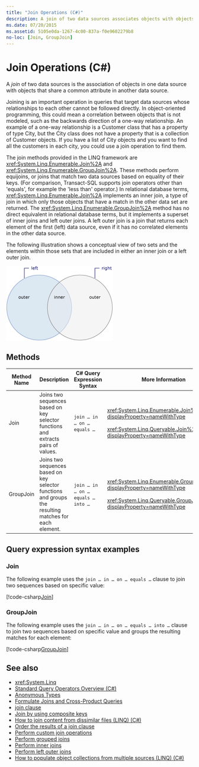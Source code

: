 ```yaml
---
title: "Join Operations (C#)"
description: A join of two data sources associates objects with objects that share an attribute across data sources. Learn about join methods in the LINQ framework in C#.
ms.date: 07/20/2015
ms.assetid: 5105e0da-1267-4c00-837a-f0e9602279b8
no-loc: [Join, GroupJoin]
---
```

# Join Operations (C#)

A *join* of two data sources is the association of objects in one data source with objects that share a common attribute in another data source.  
  
 Joining is an important operation in queries that target data sources whose relationships to each other cannot be followed directly. In object-oriented programming, this could mean a correlation between objects that is not modeled, such as the backwards direction of a one-way relationship. An example of a one-way relationship is a Customer class that has a property of type City, but the City class does not have a property that is a collection of Customer objects. If you have a list of City objects and you want to find all the customers in each city, you could use a join operation to find them.  
  
 The join methods provided in the LINQ framework are <xref:System.Linq.Enumerable.Join%2A> and <xref:System.Linq.Enumerable.GroupJoin%2A>. These methods perform equijoins, or joins that match two data sources based on equality of their keys. (For comparison, Transact-SQL supports join operators other than 'equals', for example the 'less than' operator.) In relational database terms, <xref:System.Linq.Enumerable.Join%2A> implements an inner join, a type of join in which only those objects that have a match in the other data set are returned. The <xref:System.Linq.Enumerable.GroupJoin%2A> method has no direct equivalent in relational database terms, but it implements a superset of inner joins and left outer joins. A left outer join is a join that returns each element of the first (left) data source, even if it has no correlated elements in the other data source.  
  
 The following illustration shows a conceptual view of two sets and the elements within those sets that are included in either an inner join or a left outer join.  
  
 ![Two overlapping circles showing inner&#47;outer.](./media/join-operations/join-method-overlapping-circles.png)  
  
## Methods  
  
|Method Name|Description|C# Query Expression Syntax|More Information|  
|-----------------|-----------------|---------------------------------|----------------------|  
|Join|Joins two sequences based on key selector functions and extracts pairs of values.|`join … in … on … equals …`|<xref:System.Linq.Enumerable.Join%2A?displayProperty=nameWithType><br /><br /> <xref:System.Linq.Queryable.Join%2A?displayProperty=nameWithType>|  
|GroupJoin|Joins two sequences based on key selector functions and groups the resulting matches for each element.|`join … in … on … equals … into …`|<xref:System.Linq.Enumerable.GroupJoin%2A?displayProperty=nameWithType><br /><br /> <xref:System.Linq.Queryable.GroupJoin%2A?displayProperty=nameWithType>|  
  
## Query expression syntax examples
  
### Join  
  
The following example uses the `join … in … on … equals …` clause to join two sequences based on specific value:
  
[!code-csharp[Join](~/samples/snippets/csharp/VS_Snippets_VBCSharp/csLINQJoinOperation/CS/JoinOperation.cs#Join)]  

### GroupJoin  

The following example uses the `join … in … on … equals … into …` clause to join two sequences based on specific value and groups the resulting matches for each element:
  
[!code-csharp[GroupJoin](~/samples/snippets/csharp/VS_Snippets_VBCSharp/csLINQJoinOperation/CS/JoinOperation.cs#GroupJoin)]  
  
## See also

- <xref:System.Linq>
- [Standard Query Operators Overview (C#)](./standard-query-operators-overview.md)
- [Anonymous Types](../../classes-and-structs/anonymous-types.md)
- [Formulate Joins and Cross-Product Queries](../../../../framework/data/adonet/sql/linq/formulate-joins-and-cross-product-queries.md)
- [join clause](../../../language-reference/keywords/join-clause.md)
- [Join by using composite keys](../../../linq/join-by-using-composite-keys.md)
- [How to join content from dissimilar files (LINQ) (C#)](./how-to-join-content-from-dissimilar-files-linq.md)
- [Order the results of a join clause](../../../linq/order-the-results-of-a-join-clause.md)
- [Perform custom join operations](../../../linq/perform-custom-join-operations.md)
- [Perform grouped joins](../../../linq/perform-grouped-joins.md)
- [Perform inner joins](../../../linq/perform-inner-joins.md)
- [Perform left outer joins](../../../linq/perform-left-outer-joins.md)
- [How to populate object collections from multiple sources (LINQ) (C#)](./how-to-populate-object-collections-from-multiple-sources-linq.md)
